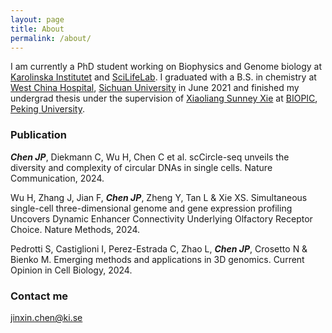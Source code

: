 ```yaml
---
layout: page
title: About
permalink: /about/
---
```


I am currently a PhD student working on Biophysics and Genome biology at [Karolinska Institutet](https://ki.se/) and [SciLifeLab](https://www.scilifelab.se/). I graduated with a B.S. in chemistry at [West China Hospital](https://www.wchscu.cn/Home.html), [Sichuan University](https://www.scu.edu.cn/) in June 2021 and finished my undergrad thesis under the supervision of [Xiaoliang Sunney Xie](https://en.wikipedia.org/wiki/Xiaoliang_Sunney_Xie) at [BIOPIC](https://biopic.pku.edu.cn/en/), [Peking University](https://english.pku.edu.cn/).

### Publication

<i><b>Chen JP</b></i>, Diekmann C, Wu H, Chen C et al. scCircle-seq unveils the diversity and complexity of circular DNAs in single cells. Nature Communication, 2024.

Wu H, Zhang J, Jian F, <i><b>Chen JP</b></i>, Zheng Y, Tan L & Xie XS. Simultaneous single-cell three-dimensional genome and gene expression profiling Uncovers Dynamic Enhancer Connectivity Underlying Olfactory Receptor Choice. Nature Methods, 2024.

Pedrotti S, Castiglioni I, Perez-Estrada C, Zhao L, <i><b>Chen JP</b></i>, Crosetto N & Bienko M. Emerging methods and applications in 3D genomics. Current Opinion in Cell Biology, 2024.

### Contact me

[jinxin.chen@ki.se](jinxin.chen@ki.se)

